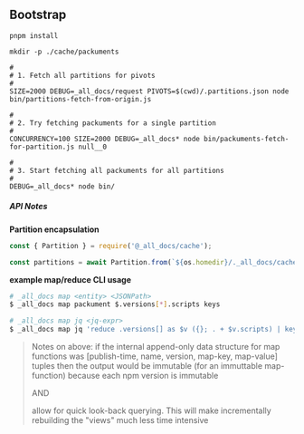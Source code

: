 ## Bootstrap

```
pnpm install

mkdir -p ./cache/packuments

#
# 1. Fetch all partitions for pivots
#
SIZE=2000 DEBUG=_all_docs/request PIVOTS=$(cwd)/.partitions.json node bin/partitions-fetch-from-origin.js

#
# 2. Try fetching packuments for a single partition
#
CONCURRENCY=100 SIZE=2000 DEBUG=_all_docs* node bin/packuments-fetch-for-partition.js null__0

#
# 3. Start fetching all packuments for all partitions
#
DEBUG=_all_docs* node bin/
```

##### API Notes

**Partition encapsulation**
```js
const { Partition } = require('@_all_docs/cache');

const partitions = await Partition.from(`${os.homedir}/._all_docs/cache/index`)
```

**example map/reduce CLI usage**
``` sh
# _all_docs map <entity> <JSONPath>
$ _all_docs map packument $.versions[*].scripts keys

# _all_docs map jq <jq-expr> 
$ _all_docs map jq 'reduce .versions[] as $v ({}; . + $v.scripts) | keys' 
```

> Notes on above: if the internal append-only data structure for map functions was
> [publish-time, name, version, map-key, map-value] tuples then the output would
> be immutable (for an immuttable map-function) because each npm version is
> immutable 
>
> AND
>
> allow for quick look-back querying. This will make incrementally rebuilding
> the "views" much less time intensive
